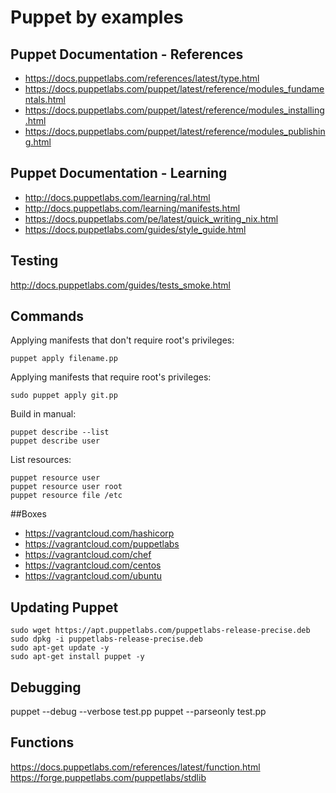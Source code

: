 Puppet by examples
==================

## Puppet Documentation - References

* https://docs.puppetlabs.com/references/latest/type.html
* https://docs.puppetlabs.com/puppet/latest/reference/modules_fundamentals.html
* https://docs.puppetlabs.com/puppet/latest/reference/modules_installing.html
* https://docs.puppetlabs.com/puppet/latest/reference/modules_publishing.html

## Puppet Documentation - Learning

* http://docs.puppetlabs.com/learning/ral.html
* http://docs.puppetlabs.com/learning/manifests.html
* https://docs.puppetlabs.com/pe/latest/quick_writing_nix.html
* https://docs.puppetlabs.com/guides/style_guide.html


## Testing

http://docs.puppetlabs.com/guides/tests_smoke.html

## Commands

Applying manifests that don't require root's privileges:

    puppet apply filename.pp

Applying manifests that require root's privileges:

    sudo puppet apply git.pp

Build in manual:

    puppet describe --list
    puppet describe user

List resources:

    puppet resource user
    puppet resource user root
    puppet resource file /etc

##Boxes

* https://vagrantcloud.com/hashicorp
* https://vagrantcloud.com/puppetlabs
* https://vagrantcloud.com/chef
* https://vagrantcloud.com/centos
* https://vagrantcloud.com/ubuntu

## Updating Puppet

    sudo wget https://apt.puppetlabs.com/puppetlabs-release-precise.deb
    sudo dpkg -i puppetlabs-release-precise.deb
    sudo apt-get update -y
    sudo apt-get install puppet -y


## Debugging

puppet --debug --verbose test.pp
puppet --parseonly test.pp


## Functions

https://docs.puppetlabs.com/references/latest/function.html
https://forge.puppetlabs.com/puppetlabs/stdlib

